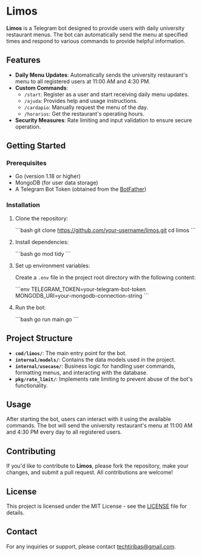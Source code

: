 
# Limos

**Limos** is a Telegram bot designed to provide users with daily university restaurant menus. The bot can automatically send the menu at specified times and respond to various commands to provide helpful information.

## Features

- **Daily Menu Updates**: Automatically sends the university restaurant's menu to all registered users at 11:00 AM and 4:30 PM.
- **Custom Commands**:
    - `/start`: Register as a user and start receiving daily menu updates.
    - `/ajuda`: Provides help and usage instructions.
    - `/cardapio`: Manually request the menu of the day.
    - `/horarios`: Get the restaurant's operating hours.
- **Security Measures**: Rate limiting and input validation to ensure secure operation.

## Getting Started

### Prerequisites

- Go (version 1.18 or higher)
- MongoDB (for user data storage)
- A Telegram Bot Token (obtained from the [BotFather](https://core.telegram.org/bots#6-botfather))

### Installation

1. Clone the repository:

   \`\`\`bash
   git clone https://github.com/your-username/limos.git
   cd limos
   \`\`\`

2. Install dependencies:

   \`\`\`bash
   go mod tidy
   \`\`\`

3. Set up environment variables:

   Create a `.env` file in the project root directory with the following content:

   \`\`\`env
   TELEGRAM_TOKEN=your-telegram-bot-token
   MONGODB_URI=your-mongodb-connection-string
   \`\`\`

4. Run the bot:

   \`\`\`bash
   go run main.go
   \`\`\`

## Project Structure

- **`cmd/limos/`**: The main entry point for the bot.
- **`internal/models/`**: Contains the data models used in the project.
- **`internal/usecase/`**: Business logic for handling user commands, formatting menus, and interacting with the database.
- **`pkg/rate_limit/`**: Implements rate limiting to prevent abuse of the bot's functionality.

## Usage

After starting the bot, users can interact with it using the available commands. The bot will send the university restaurant's menu at 11:00 AM and 4:30 PM every day to all registered users.

## Contributing

If you'd like to contribute to **Limos**, please fork the repository, make your changes, and submit a pull request. All contributions are welcome!

## License

This project is licensed under the MIT License - see the [LICENSE](LICENSE) file for details.

## Contact

For any inquiries or support, please contact [techtiribas@gmail.com](mailto:techtiribas@gmail.com).
